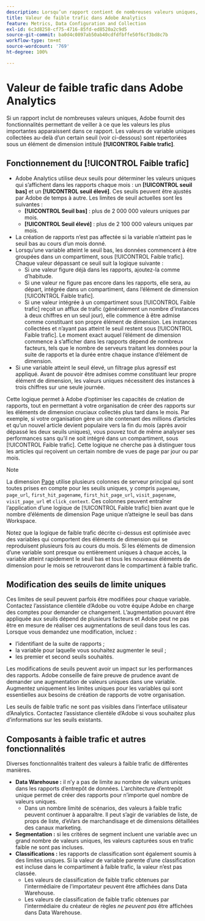 ```yaml
---
description: Lorsqu’un rapport contient de nombreuses valeurs uniques, Adobe utilise l’élément de dimension Faible trafic pour améliorer les performances du rapport.
title: Valeur de faible trafic dans Adobe Analytics
feature: Metrics, Data Configuration and Collection
exl-id: 6c3d8258-cf75-4716-85fd-ed8520a2c9d5
source-git-commit: ba0d4c0897ab50ab40cdfdfbffe50f6cf3bd8c7b
workflow-type: tm+mt
source-wordcount: '769'
ht-degree: 100%

---
```


# Valeur de faible trafic dans Adobe Analytics

Si un rapport inclut de nombreuses valeurs uniques, Adobe fournit des fonctionnalités permettant de veiller à ce que les valeurs les plus importantes apparaissent dans ce rapport. Les valeurs de variable uniques collectées au-delà d’un certain seuil (voir ci-dessous) sont répertoriées sous un élément de dimension intitulé **[!UICONTROL Faible trafic]**.

## Fonctionnement du [!UICONTROL Faible trafic]

* Adobe Analytics utilise deux seuils pour déterminer les valeurs uniques qui s’affichent dans les rapports chaque mois : un **[!UICONTROL seuil bas]** et un **[!UICONTROL seuil élevé]**. Ces seuils peuvent être ajustés par Adobe de temps à autre. Les limites de seuil actuelles sont les suivantes :
   * **[!UICONTROL Seuil bas]** : plus de 2 000 000 valeurs uniques par mois.
   * **[!UICONTROL Seuil élevé]** : plus de 2 100 000 valeurs uniques par mois.
* La création de rapports n’est pas affectée si la variable n’atteint pas le seuil bas au cours d’un mois donné.
* Lorsqu’une variable atteint le seuil bas, les données commencent à être groupées dans un compartiment, sous [!UICONTROL Faible trafic]. Chaque valeur dépassant ce seuil suit la logique suivante :
   * Si une valeur figure déjà dans les rapports, ajoutez-la comme d’habitude.
   * Si une valeur ne figure pas encore dans les rapports, elle sera, au départ, intégrée dans un compartiment, dans l’élément de dimension [!UICONTROL Faible trafic].
   * Si une valeur intégrée à un compartiment sous [!UICONTROL Faible trafic] reçoit un afflux de trafic (généralement un nombre d’instances à deux chiffres en un seul jour), elle commence à être admise comme constituant son propre élément de dimension. Les instances collectées et n’ayant pas atteint le seuil restent sous [!UICONTROL Faible trafic]. Le moment exact auquel l’élément de dimension commence à s’afficher dans les rapports dépend de nombreux facteurs, tels que le nombre de serveurs traitant les données pour la suite de rapports et la durée entre chaque instance d’élément de dimension.
* Si une variable atteint le seuil élevé, un filtrage plus agressif est appliqué. Avant de pouvoir être admises comme constituant leur propre élément de dimension, les valeurs uniques nécessitent des instances à trois chiffres sur une seule journée.

Cette logique permet à Adobe d’optimiser les capacités de création de rapports, tout en permettant à votre organisation de créer des rapports sur les éléments de dimension cruciaux collectés plus tard dans le mois. Par exemple, si votre organisation gère un site contenant des millions d’articles et qu’un nouvel article devient populaire vers la fin du mois (après avoir dépassé les deux seuils uniques), vous pouvez tout de même analyser ses performances sans qu’il ne soit intégré dans un compartiment, sous [!UICONTROL Faible trafic]. Cette logique ne cherche pas à distinguer tous les articles qui reçoivent un certain nombre de vues de page par jour ou par mois.

>[!NOTE]
>La dimension [Page](../components/dimensions/page.md) utilise plusieurs colonnes de serveur principal qui sont toutes prises en compte pour les seuils uniques, y compris `pagename`, `page_url`, `first_hit_pagename`, `first_hit_page_url`, `visit_pagename`, `visit_page_url` et `click_context`. Ces colonnes peuvent entraîner l’application d’une logique de [!UICONTROL Faible trafic] bien avant que le nombre d’éléments de dimension Page unique n’atteigne le seuil bas dans Workspace.

Notez que la logique de faible trafic décrite ci-dessus est optimisée avec des variables qui comportent des éléments de dimension qui se reproduisent plusieurs fois au cours du mois. Si les éléments de dimension d’une variable sont presque ou entièrement uniques à chaque accès, la variable atteint rapidement le seuil bas et tous les nouveaux éléments de dimension pour le mois se retrouveront dans le compartiment à faible trafic.

## Modification des seuils de limite uniques

Ces limites de seuil peuvent parfois être modifiées pour chaque variable. Contactez l’assistance clientèle d’Adobe ou votre équipe Adobe en charge des comptes pour demander ce changement. L’augmentation pouvant être appliquée aux seuils dépend de plusieurs facteurs et Adobe peut ne pas être en mesure de réaliser ces augmentations de seuil dans tous les cas. Lorsque vous demandez une modification, incluez :

* l’identifiant de la suite de rapports ;
* la variable pour laquelle vous souhaitez augmenter le seuil ;
* les premier et second seuils souhaités.

Les modifications de seuils peuvent avoir un impact sur les performances des rapports. Adobe conseille de faire preuve de prudence avant de demander une augmentation de valeurs uniques dans une variable. Augmentez uniquement les limites uniques pour les variables qui sont essentielles aux besoins de création de rapports de votre organisation.

Les seuils de faible trafic ne sont pas visibles dans l’interface utilisateur d’Analytics. Contactez l’assistance clientèle d’Adobe si vous souhaitez plus d’informations sur les seuils existants.

## Composants à faible trafic et autres fonctionnalités

Diverses fonctionnalités traitent des valeurs à faible trafic de différentes manières.

* **Data Warehouse :** il n’y a pas de limite au nombre de valeurs uniques dans les rapports d’entrepôt de données. L’architecture d’entrepôt unique permet de créer des rapports pour n’importe quel nombre de valeurs uniques.
   * Dans un nombre limité de scénarios, des valeurs à faible trafic peuvent continuer à apparaître. Il peut s’agir de variables de liste, de props de liste, d’eVars de marchandisage et de dimensions détaillées des canaux marketing.
* **Segmentation :** si les critères de segment incluent une variable avec un grand nombre de valeurs uniques, les valeurs capturées sous en trafic faible ne sont pas incluses.
* **Classifications :** les rapports de classification sont également soumis à des limites uniques. Si la valeur de variable parente d’une classification est incluse dans le compartiment à faible trafic, la valeur n’est pas classée.
   * Les valeurs de classification de faible trafic obtenues par lʼintermédiaire de lʼimportateur peuvent être affichées dans Data Warehouse. <!-- AN-115871 -->
   * Les valeurs de classification de faible trafic obtenues par lʼintermédiaire du créateur de règles *ne peuvent pas* être affichées dans Data Warehouse. <!-- AN-122872 -->
